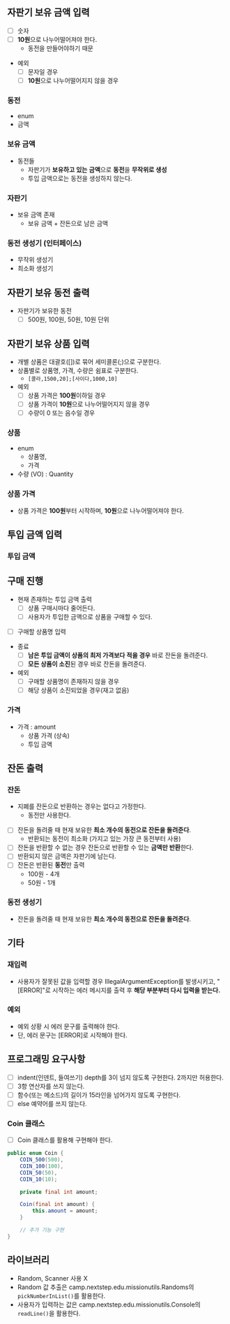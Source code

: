 ## 자판기 보유 금액 입력
- [ ] 숫자
- [ ]  **10원**으로 나누어떨어져야 한다.
    - 동전을 만들어야하기 때문
- 예외
    - [ ] 문자일 경우
    - [ ] **10원**으로 나누어떨어지지 않을 경우
### 동전
- enum
- 금액
### 보유 금액
- 동전들
    - 자판기가 **보유하고 있는** **금액**으로 **동전**을 **무작위로 생성**
    - 투입 금액으로는 동전을 생성하지 않는다.
### 자판기
- 보유 금액 존재
    - 보유 금액 + 잔돈으로 남은 금액
### 동전 생성기 (인터페이스)
- 무작위 생성기
- 최소화 생성기
## 자판기 보유 동전 출력
- 자판기가 보유한 동전
    - [ ] 500원, 100원, 50원, 10원 단위

## 자판기 보유 상품 입력
- 개별 상품은 대괄호([])로 묶어 세미콜론(;)으로 구분한다.
- 상품별로 상품명, 가격, 수량은 쉼표로 구분한다.
    - `[콜라,1500,20];[사이다,1000,10]`
- 예외
    - [ ] 상품 가격은 **100원**이하일 경우
    - [ ] 상품 가격이 **10원**으로 나누어떨어지지 않을 경우
    - [ ] 수량이 0 또는 음수일 경우
### 상품
- enum
    - 상품명,
    - 가격
- 수량 (VO) : Quantity
### 상품 가격
- 상품 가격은 **100원**부터 시작하며, **10원**으로 나누어떨어져야 한다.

## 투입 금액 입력
### 투입 금액

## 구매 진행
- 현재 존재하는 투입 금액 출력
    - [ ] 상품 구매시마다 줄어든다.
    - [ ] 사용자가 투입한 금액으로 상품을 구매할 수 있다.
- [ ] 구매할 상품명 입력
- 종료
    - [ ] **남은 투입 금액이 상품의 최저 가격보다 적을 경우** 바로 잔돈을 돌려준다.
    - [ ] **모든 상품이 소진**된 경우 바로 잔돈을 돌려준다.
- 예외
    - [ ] 구매할 상품명이 존재하지 않을 경우
    - [ ] 해당 상품이 소진되었을 경우(재고 없음)
### 가격
- 가격 : amount
    - 상품 가격 (상속)
    - 투입 금액


## 잔돈 출력
### 잔돈
- 지폐를 잔돈으로 반환하는 경우는 없다고 가정한다.
    - 동전만 사용한다.
- [ ] 잔돈을 돌려줄 때 현재 보유한 **최소 개수의 동전으로 잔돈을 돌려준다**.
    - 반환되는 동전이 최소화 (가지고 있는 가장 큰 동전부터 사용)
- [ ] 잔돈을 반환할 수 없는 경우 잔돈으로 반환할 수 있는 **금액만 반환**한다.
- [ ] 반환되지 않은 금액은 자판기에 남는다.
- [ ] 잔돈은 반환된 **동전**만 출력
    - 100원 - 4개
    - 50원 - 1개
### 동전 생성기
- 잔돈을 돌려줄 때 현재 보유한 **최소 개수의 동전으로 잔돈을 돌려준다**.

## 기타
### 재입력
- 사용자가 잘못된 값을 입력할 경우 IllegalArgumentException를 발생시키고, "[ERROR]"로 시작하는 에러 메시지를 출력 후 **해당 부분부터 다시 입력을 받는다.**
### 예외
- 예외 상황 시 에러 문구를 출력해야 한다.
- 단, 에러 문구는 [ERROR]로 시작해야 한다.

## 프로그래밍 요구사항
- [ ] indent(인덴트, 들여쓰기) depth를 3이 넘지 않도록 구현한다. 2까지만 허용한다.
- [ ] 3항 연산자를 쓰지 않는다.
- [ ] 함수(또는 메소드)의 길이가 15라인을 넘어가지 않도록 구현한다.
- [ ] else 예약어를 쓰지 않는다.

### Coin 클래스
- [ ] Coin 클래스를 활용해 구현해야 한다.
```java
public enum Coin {
    COIN_500(500),
    COIN_100(100),
    COIN_50(50),
    COIN_10(10);

    private final int amount;

    Coin(final int amount) {
        this.amount = amount;
    }

    // 추가 기능 구현
}
```
## 라이브러리
- Random, Scanner 사용 X
- Random 값 추출은 camp.nextstep.edu.missionutils.Randoms의 `pickNumberInList()`를 활용한다.
- 사용자가 입력하는 값은 camp.nextstep.edu.missionutils.Console의 `readLine()`을 활용한다.
